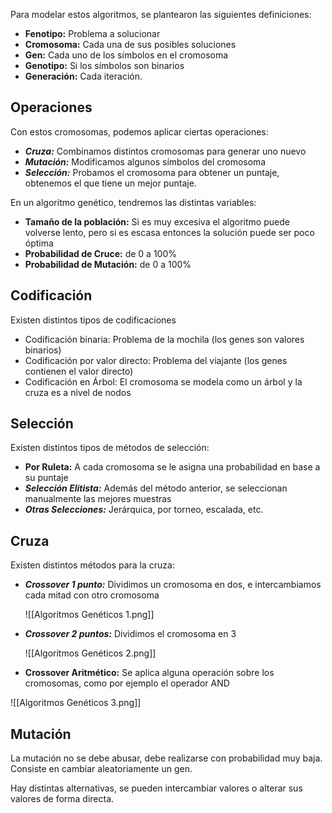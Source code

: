 Para modelar estos algoritmos, se plantearon las siguientes definiciones:

- **Fenotipo:** Problema a solucionar
- **Cromosoma:** Cada una de sus posibles soluciones
- **Gen:** Cada uno de los símbolos en el cromosoma
- **Genotipo:** Si los símbolos son binarios
- **Generación:** Cada iteración.

## Operaciones

Con estos cromosomas, podemos aplicar ciertas operaciones:

- ***Cruza:*** Combinamos distintos cromosomas para generar uno nuevo
- ***Mutación:*** Modificamos algunos símbolos del cromosoma
- ***Selección:*** Probamos el cromosoma para obtener un puntaje, obtenemos el que tiene un mejor puntaje.

En un algoritmo genético, tendremos las distintas variables:

- **Tamaño de la población:** Si es muy excesiva el algoritmo puede volverse lento, pero si es escasa entonces la solución puede ser poco óptima
- **Probabilidad de Cruce:** de 0 a 100%
- **Probabilidad de Mutación:** de 0 a 100%

## Codificación

Existen distintos tipos de codificaciones

- Codificación binaria: Problema de la mochila (los genes son valores binarios)
- Codificación por valor directo: Problema del viajante (los genes contienen el valor directo)
- Codificación en Árbol: El cromosoma se modela como un árbol y la cruza es a nivel de nodos

## Selección

Existen distintos tipos de métodos de selección:

- **Por Ruleta:** A cada cromosoma se le asigna una probabilidad en base a su puntaje
- ***Selección Elitista:*** Además del método anterior, se seleccionan manualmente las mejores muestras
- ***Otras Selecciones:*** Jerárquica, por torneo, escalada, etc.

## Cruza

Existen distintos métodos para la cruza:

- ***Crossover 1 punto:*** Dividimos un cromosoma en dos, e intercambiamos cada mitad con otro cromosoma

    ![[Algoritmos Genéticos 1.png]]

- ***Crossover 2 puntos:*** Dividimos el cromosoma en 3

    ![[Algoritmos Genéticos 2.png]]

- **Crossover Aritmético:** Se aplica alguna operación sobre los cromosomas, como por ejemplo el operador AND

![[Algoritmos Genéticos 3.png]]

## Mutación

La mutación no se debe abusar, debe realizarse con probabilidad muy baja. Consiste en cambiar aleatoriamente un gen.

Hay distintas alternativas, se pueden intercambiar valores o alterar sus valores de forma directa.
